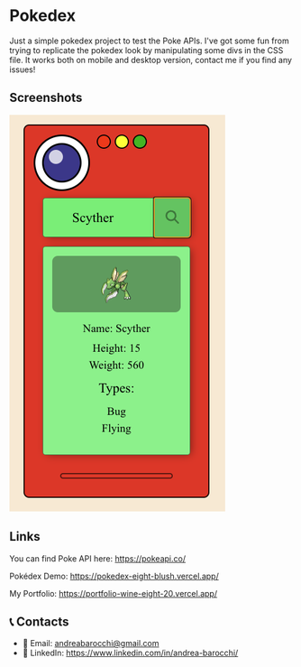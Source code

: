 # Pokedex
Just a simple pokedex project to test the Poke APIs. I've got some fun from trying to replicate the pokedex look by manipulating some divs in the CSS file. It works both on mobile and desktop version, contact me if you find any issues!

## Screenshots

![Pokédex-image](./Pokedex/ScreenShot.png)

## Links

You can find Poke API here: https://pokeapi.co/

Pokédex Demo: https://pokedex-eight-blush.vercel.app/

My Portfolio: https://portfolio-wine-eight-20.vercel.app/

## 📞 Contacts

- 📨 Email: andreabarocchi@gmail.com
- 📱 LinkedIn: https://www.linkedin.com/in/andrea-barocchi/
